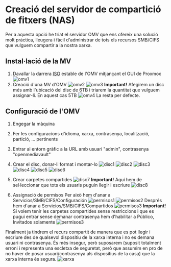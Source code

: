 # Creació del servidor de compartició de fitxers (NAS)

Per a aquesta opció he triat el servidor OMV que ens ofereix una solució molt pràctica, lleugera i fàcil d'administrar de tots els recursos SMB/CIFS que vulguem compartir a la nostra xarxa.

## Instal·lació de la MV

1. Davallar la darrera [ISO](https://www.openmediavault.org/?page_id%3D77) estable de l'OMV mitjançant el GUI de Proxmox
![omv1](resources/omv01.jpg)
2. Creació d'una MV d'OMV
![omv2](resources/omv02.jpg)
![omv3](resources/omv03.jpg)
<b>Important!</b> Afegirem un disc més amb l'ubicació del disc de 6TB i triarem la quantitat que vulguem assignar-li. En aquest cas 5TB
![omv4](resources/omv04.jpg)
La resta per defecte.

## Configuració de l'OMV

1. Engegar la màquina
2. Fer les configuracions d'idioma, xarxa, contrasenya, localització, partició, ... pertinents
3. Entrar al entorn gràfic a la URL amb usuari "admin", contrasenya "openmediavault"
4. Crear el disc, donar-li format i montar-lo
![disc1](resources/omv05.jpg)
![disc2](resources/omv06.jpg)
![disc3](resources/omv07.jpg)
![disc4](resources/omv08.jpg)
![disc5](resources/omv09.jpg)
![disc6](resources/omv10.jpg)
5. Crear carpetes compartides 
![disc7](resources/omv11.jpg)
<b>Important!</b> Aquí hem de sel·leccionar que tots els usuaris puguin llegir i escriure
![disc8](resources/omv12.jpg)

6. Assignació de permisos
Per això hem d'anar a Servicios/SMB/CIFS/Configuración
![permisos1](resources/omv14.jpg)
![permisos2](resources/omv15.jpg)
Després hem d'anar a Servicios/SMB/CIFS/Compartidos
![permisos3](resources/omv16.jpg)
<b>Important!</b> Si volem tenir les carpetes compartides sense restriccions i que es pugui entrar sense demanar contrasenya hem d'habilitar a Público, Invitados solamente
![permisos3](resources/omv17.jpg)

Finalment ja tindrem el recurs compartit de manera que es pot llegir i escriure des de qualsevol dispositiu de la xarxa interna i no es demana usuari ni contrasenya. És més insegur, però suposarem (suposit totalment erroni i representa una escletxa de seguretat, però que assumim en pro de no haver de posar usuari/contrasenya als dispositius de la casa) que la xarxa interna és segura.
![xarxa](resources/omv18.jpg)